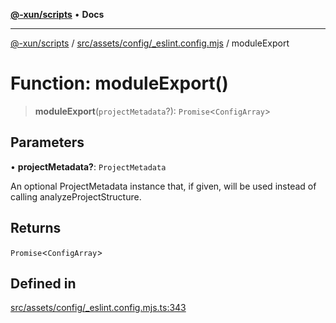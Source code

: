 [**@-xun/scripts**](../../../../../README.md) • **Docs**

***

[@-xun/scripts](../../../../../README.md) / [src/assets/config/\_eslint.config.mjs](../README.md) / moduleExport

# Function: moduleExport()

> **moduleExport**(`projectMetadata`?): `Promise`\<`ConfigArray`\>

## Parameters

• **projectMetadata?**: `ProjectMetadata`

An optional ProjectMetadata instance that, if given, will be used
instead of calling analyzeProjectStructure.

## Returns

`Promise`\<`ConfigArray`\>

## Defined in

[src/assets/config/\_eslint.config.mjs.ts:343](https://github.com/Xunnamius/xscripts/blob/5eb9deff748ee6e4af3c57a16f6370d16bb97bfb/src/assets/config/_eslint.config.mjs.ts#L343)
